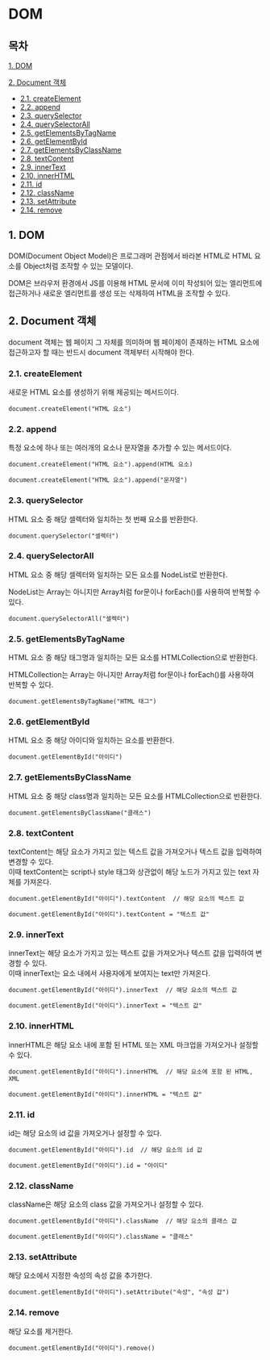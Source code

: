 # DOM

## 목차

[1. DOM](#1-dom)

[2. Document 객체](#2-document-객체)
- [2.1. createElement](#21-createelement)
- [2.2. append](#22-append)
- [2.3. querySelector](#23-queryselector)
- [2.4. querySelectorAll](#24-queryselectorall)
- [2.5. getElementsByTagName](#25-getelementsbytagname)
- [2.6. getElementById](#26-getelementbyid)
- [2.7. getElementsByClassName](#27-getelementsbyclassname)
- [2.8. textContent](#28-textcontent)
- [2.9. innerText](#29-innertext)
- [2.10. innerHTML](#210-innerhtml)
- [2.11. id](#211-id)
- [2.12. className](#212-classname)
- [2.13. setAttribute](#213-setattribute)
- [2.14. remove](#214-remove)

## 1. DOM

DOM(Document Object Model)은 프로그래머 관점에서 바라본 HTML로 HTML 요소를 Object처럼 조작할 수 있는 모델이다.

DOM은 브라우저 환경에서 JS를 이용해 HTML 문서에 이미 작성되어 있는 엘리먼트에 접근하거나 새로운 엘리먼트를 생성 또는 삭제하여 HTML을 조작할 수 있다.

## 2. Document 객체

document 객체는 웹 페이지 그 자체를 의미하며 웹 페이제이 존재하는 HTML 요소에 접근하고자 할 때는 반드시 document 객체부터 시작해야 한다.

### 2.1. createElement

새로운 HTML 요소를 생성하기 위해 제공되는 메서드이다.

```
document.createElement("HTML 요소")
```

### 2.2. append

특정 요소에 하나 또는 여러개의 요소나 문자열을 추가할 수 있는 메서드이다.

```
document.createElement("HTML 요소").append(HTML 요소)

document.createElement("HTML 요소").append("문자열")
```

### 2.3. querySelector

HTML 요소 중 해당 셀렉터와 일치하는 첫 번째 요소를 반환한다.

```
document.querySelector("셀렉터")
```

### 2.4. querySelectorAll

HTML 요소 중 해당 셀렉터와 일치하는 모든 요소를 NodeList로 반환한다.

NodeList는 Array는 아니지만 Array처럼 for문이나 forEach()를 사용하여 반복할 수 있다.

```
document.querySelectorAll("셀렉터")
```

### 2.5. getElementsByTagName

HTML 요소 중 해당 태그명과 일치하는 모든 요소를 HTMLCollection으로 반환한다.

HTMLCollection는 Array는 아니지만 Array처럼 for문이나 forEach()를 사용하여 반복할 수 있다.

```
document.getElementsByTagName("HTML 태그")
```

### 2.6. getElementById

HTML 요소 중 해당 아이디와 일치하는 요소를 반환한다.

```
document.getElementById("아이디")
```

### 2.7. getElementsByClassName

HTML 요소 중 해당 class명과 일치하는 모든 요소를 HTMLCollection으로 반환한다.

```
document.getElementsByClassName("클래스")
```

### 2.8. textContent

textContent는 해당 요소가 가지고 있는 텍스트 값을 가져오거나 텍스트 값을 입력하여 변경할 수 있다.<br>
이때 textContent는 script나 style 태그와 상관없이 해당 노드가 가지고 있는 text 자체를 가져온다.

```
document.getElementById("아이디").textContent  // 해당 요소의 텍스트 값

document.getElementById("아이디").textContent = "텍스트 값"
```

### 2.9. innerText

innerText는 해당 요소가 가지고 있는 텍스트 값을 가져오거나 텍스트 값을 입력하여 변경할 수 있다.<br>
이때 innerText는 요소 내에서 사용자에게 보여지는 text만 가져온다.

```
document.getElementById("아이디").innerText  // 해당 요소의 텍스트 값

document.getElementById("아이디").innerText = "텍스트 값"
```

### 2.10. innerHTML

innerHTML은 해당 요소 내에 포함 된 HTML 또는 XML 마크업을 가져오거나 설정할 수 있다.

```
document.getElementById("아이디").innerHTML  // 해당 요소에 포함 된 HTML, XML

document.getElementById("아이디").innerHTML = "텍스트 값"
```

### 2.11. id

id는 해당 요소의 id 값을 가져오거나 설정할 수 있다.

```
document.getElementById("아이디").id  // 해당 요소의 id 값

document.getElementById("아이디").id = "아이디"
```

### 2.12. className

className은 해당 요소의 class 값을 가져오거나 설정할 수 있다.

```
document.getElementById("아이디").className  // 해당 요소의 클래스 값

document.getElementById("아이디").className = "클래스"
```

### 2.13. setAttribute

해당 요소에서 지정한 속성의 속성 값을 추가한다.

```
document.getElementById("아이디").setAttribute("속성", "속성 값")
```

### 2.14. remove

해당 요소를 제거한다.

```
document.getElementById("아이디").remove()
```